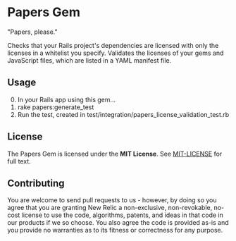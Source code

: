 
# Papers Gem

"Papers, please."

Checks that your Rails project's dependencies are licensed with only the licenses in a whitelist you specify. Validates the licenses of your gems and JavaScript files, which are listed in a YAML manifest file.

## Usage

0. In your Rails app using this gem...
1. rake papers:generate_test
2. Run the test, created in test/integration/papers_license_validation_test.rb

## License

The Papers Gem is licensed under the __MIT License__.  See [MIT-LICENSE](https://github.com/newrelic/papers/blob/master/MIT-LICENSE) for full text.

## Contributing

You are welcome to send pull requests to us - however, by doing so you agree that you are granting New Relic a non-exclusive, non-revokable, no-cost license to use the code, algorithms, patents, and ideas in that code in our products if we so choose. You also agree the code is provided as-is and you provide no warranties as to its fitness or correctness for any purpose.

